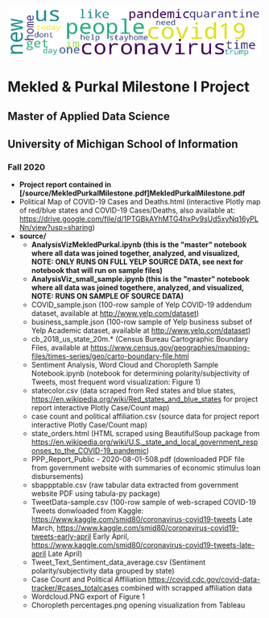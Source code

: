 ![Image of Most Frequent Words](https://github.com/UMSItony/MilestoneMekledPurkal/blob/master/source/wordcloud.PNG?raw=true)
# Mekled & Purkal Milestone I Project
## Master of Applied Data Science
## University of Michigan School of Information
### Fall 2020

- **Project report contained in [/source/MekledPurkalMilestone.pdf]MekledPurkalMilestone.pdf**
- Political Map of COVID-19 Cases and Deaths.html (interactive Plotly map of red/blue states and COVID-19 Cases/Deaths, also available at: https://drive.google.com/file/d/1PTGBkAYhMTG4hxPv9sUd5xyNq16yPLNn/view?usp=sharing)
- **source/**
  - **AnalysisVizMekledPurkal.ipynb (this is the "master" notebook where all data was joined together, analyzed, and visualized, NOTE: ONLY RUNS ON FULL YELP SOURCE DATA, see next for notebook that will run on sample files)**
  - **AnalysisViz_small_sample.ipynb (this is the "master" notebook where all data was joined togethere, analyzed, and visualized, NOTE: RUNS ON SAMPLE OF SOURCE DATA)**
  - COVID_sample.json (100-row sample of Yelp COVID-19 addendum dataset, available at http://www.yelp.com/dataset)
  - business_sample.json (100-row sample of Yelp business subset of Yelp Academic dataset, available at http://www.yelp.com/dataset)
  - cb_2018_us_state_20m.* (Census Bureau Cartographic Boundary Files, available at https://www.census.gov/geographies/mapping-files/times-series/geo/carto-boundary-file.html
  - Sentiment Analysis, Word Cloud and Choropleth Sample Notebook.ipynb (notebook for determining polarity/subjectivity of Tweets, most frequent word visualization: Figure 1)
  - statecolor.csv (data scraped from Red states and blue states, https://en.wikipedia.org/wiki/Red_states_and_blue_states for project report interactive Plotly Case/Count map)
  - case count and political affiliation.csv (source data for project report interactive Plotly Case/Count map)
  - state_orders.html (HTML scraped using BeautifulSoup package from https://en.wikipedia.org/wiki/U.S._state_and_local_government_responses_to_the_COVID-19_pandemic)
  - PPP_Report_Public - 2020-08-01-508.pdf (downloaded PDF file from government website with summaries of economic stimulus loan disbursements)
  - sbappptable.csv (raw tabular data extracted from government website PDF using tabula-py package)
  - TweetData-sample.csv (100-row sample of web-scraped COVID-19 Tweets donwloaded from Kaggle: https://www.kaggle.com/smid80/coronavirus-covid19-tweets Late March, https://www.kaggle.com/smid80/coronavirus-covid19-tweets-early-april Early April, https://www.kaggle.com/smid80/coronavirus-covid19-tweets-late-april Late April)
  - Tweet_Text_Sentiment_data_average.csv (Sentiment polarity/subjectivity data grouped by state)
  - Case Count and Political Affiliation https://covid.cdc.gov/covid-data-tracker/#cases_totalcases combined with scrapped affiliation data
  - Wordcloud.PNG export of Figure 1
  - Choropleth percentages.png opening visualization from Tableau
